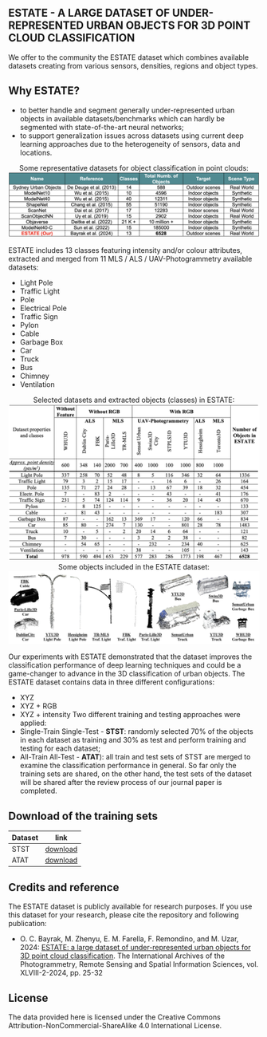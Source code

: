 ## ESTATE - A LARGE DATASET OF UNDER-REPRESENTED URBAN OBJECTS FOR 3D POINT CLOUD CLASSIFICATION

We offer to the community the ESTATE dataset which combines available datasets creating from various sensors, densities, regions and object types. 

## Why ESTATE?
- to better handle and segment generally under-represented urban objects in available datasets/benchmarks which can hardly be segmented with state-of-the-art neural networks;
- to support generalization issues across datasets using current deep learning approaches due to the heterogeneity of sensors, data and locations.

<center>Some representative datasets for object classification in point clouds:
<img src="https://github.com/3DOM-FBK/ESTATE/blob/master/sota.png">
</center>

ESTATE includes 13 classes featuring intensity and/or colour attributes, extracted and merged from 11 MLS / ALS / UAV-Photogrammetry available datasets:
- Light Pole
- Traffic Light
- Pole
- Electrical Pole
- Traffic Sign
- Pylon
- Cable
- Garbage Box
- Car
- Truck
- Bus
- Chimney
- Ventilation

<center>
Selected datasets and extracted objects (classes) in ESTATE:
<img src="https://raw.githubusercontent.com/3DOM-FBK/ESTATE/master/estate_classes.png">
</center>

<center>
Some objects included in the ESTATE dataset:
<img src="https://raw.githubusercontent.com/3DOM-FBK/ESTATE/master/estate.png">
</center>

Our experiments with ESTATE demonstrated that the dataset improves the classification performance of deep learning techniques and could be a game-changer to advance in the 3D classification of urban objects.
The ESTATE dataset contains data in three different configurations: 
- XYZ 
- XYZ + RGB
- XYZ + intensity
Two different training and testing approaches were applied:
- Single-Train Single-Test - **STST**: randomly selected 70% of the objects in each dataset as training and 30% as test and perform training and testing for each dataset;
- All-Train All-Test - **ATAT**): all train and test sets of STST are merged to examine the classification performance in general.
So far only the training sets are shared, on the other hand, the test sets of the dataset will be shared after the review process of our journal paper is completed.

## Download of the training sets
|  Dataset | link |
|---|---|
|  STST | <a href="https://drive.google.com/drive/folders/12fJYh1dJ2Z0_XM9chfdBrpATVPL_z4XB?usp=drive_link">download</a>|
|  ATAT | <a href="https://drive.google.com/drive/folders/18w5ilOIlrd2NjDAEz68RYNIDxLBBqNEs?usp=drive_link">download</a>|


## Credits and reference
The ESTATE dataset is publicly available for research purposes. If you use this dataset for your research, please cite the repository and following publication: 
- O. C. Bayrak, M. Zhenyu, E. M. Farella, F. Remondino, and M. Uzar, 2024: <a href="https://isprs-archives.copernicus.org/articles/XLVIII-2-2024/25/2024/" target=page>ESTATE: a large dataset of under-represented urban objects for 3D point cloud classification</a>. The International Archives of the Photogrammetry, Remote Sensing and Spatial Information Sciences, vol. XLVIII-2-2024, pp. 25-32


## License
The data provided here is licensed under the Creative Commons Attribution-NonCommercial-ShareAlike 4.0 International License.




